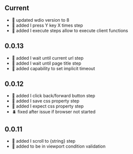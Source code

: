 ## Current
- :rocket: updated wdio version to 8
- :rocket: added I press Y key X times step
- :rocket: added I execute steps allow to execute client functions

## 0.0.13
- :rocket: added I wait until current url step
- :rocket: added I wait until page title step
- :rocket: added capability to set implicit timeout

## 0.0.12
- :rocket: added I click back/forward button step
- :rocket: added I save css property step
- :rocket: added I expect css property step
- :beetle: fixed after issue if browser not started

## 0.0.11
- :rocket: added I scroll to {string} step
- :rocket: added to be in viewport condition validation
